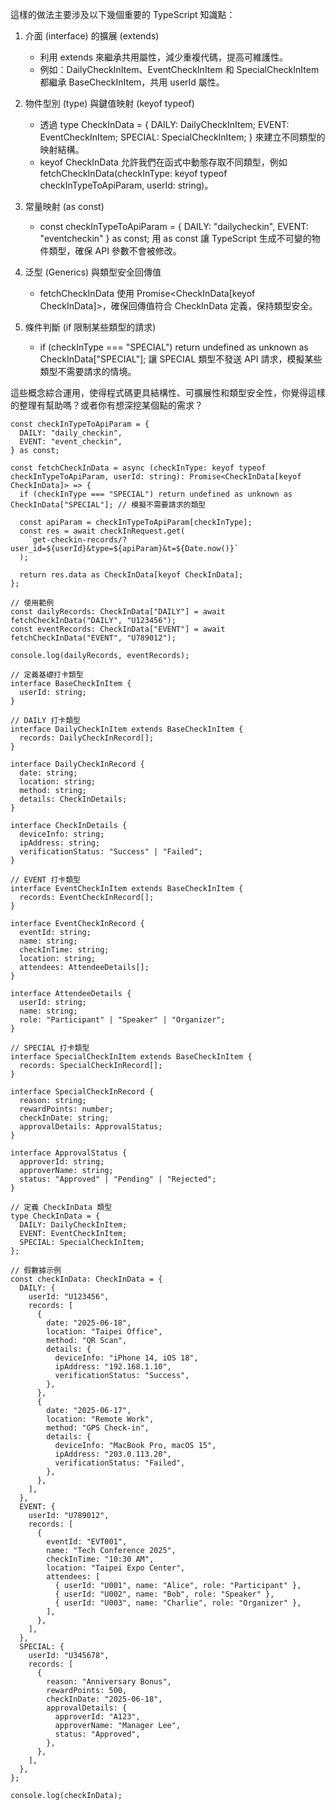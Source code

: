 
這樣的做法主要涉及以下幾個重要的 TypeScript 知識點：

1. 介面 (interface) 的擴展 (extends)  
   - 利用 extends 來繼承共用屬性，減少重複代碼，提高可維護性。
   - 例如：DailyCheckInItem、EventCheckInItem 和 SpecialCheckInItem 都繼承 BaseCheckInItem，共用 userId 屬性。

2. 物件型別 (type) 與鍵值映射 (keyof typeof)  
   - 透過 type CheckInData = { DAILY: DailyCheckInItem; EVENT: EventCheckInItem; SPECIAL: SpecialCheckInItem; } 來建立不同類型的映射結構。
   - keyof CheckInData 允許我們在函式中動態存取不同類型，例如 fetchCheckInData(checkInType: keyof typeof checkInTypeToApiParam, userId: string)。

3. 常量映射 (as const)  
   - const checkInTypeToApiParam = { DAILY: "dailycheckin", EVENT: "eventcheckin" } as const; 用 as const 讓 TypeScript 生成不可變的物件類型，確保 API 參數不會被修改。

4. 泛型 (Generics) 與類型安全回傳值  
   - fetchCheckInData 使用 Promise<CheckInData[keyof CheckInData]>，確保回傳值符合 CheckInData 定義，保持類型安全。

5. 條件判斷 (if 限制某些類型的請求)  
   - if (checkInType === "SPECIAL") return undefined as unknown as CheckInData["SPECIAL"]; 讓 SPECIAL 類型不發送 API 請求，模擬某些類型不需要請求的情境。

這些概念綜合運用，使得程式碼更具結構性、可擴展性和類型安全性，你覺得這樣的整理有幫助嗎？或者你有想深挖某個點的需求？

```
const checkInTypeToApiParam = {
  DAILY: "daily_checkin",
  EVENT: "event_checkin",
} as const;

const fetchCheckInData = async (checkInType: keyof typeof checkInTypeToApiParam, userId: string): Promise<CheckInData[keyof CheckInData]> => {
  if (checkInType === "SPECIAL") return undefined as unknown as CheckInData["SPECIAL"]; // 模擬不需要請求的類型

  const apiParam = checkInTypeToApiParam[checkInType];
  const res = await checkInRequest.get(
    `get-checkin-records/?user_id=${userId}&type=${apiParam}&t=${Date.now()}`
  );

  return res.data as CheckInData[keyof CheckInData];
};

// 使用範例
const dailyRecords: CheckInData["DAILY"] = await fetchCheckInData("DAILY", "U123456");
const eventRecords: CheckInData["EVENT"] = await fetchCheckInData("EVENT", "U789012");

console.log(dailyRecords, eventRecords);
```

```
// 定義基礎打卡類型
interface BaseCheckInItem {
  userId: string;
}

// DAILY 打卡類型
interface DailyCheckInItem extends BaseCheckInItem {
  records: DailyCheckInRecord[];
}

interface DailyCheckInRecord {
  date: string;
  location: string;
  method: string;
  details: CheckInDetails;
}

interface CheckInDetails {
  deviceInfo: string;
  ipAddress: string;
  verificationStatus: "Success" | "Failed";
}

// EVENT 打卡類型
interface EventCheckInItem extends BaseCheckInItem {
  records: EventCheckInRecord[];
}

interface EventCheckInRecord {
  eventId: string;
  name: string;
  checkInTime: string;
  location: string;
  attendees: AttendeeDetails[];
}

interface AttendeeDetails {
  userId: string;
  name: string;
  role: "Participant" | "Speaker" | "Organizer";
}

// SPECIAL 打卡類型
interface SpecialCheckInItem extends BaseCheckInItem {
  records: SpecialCheckInRecord[];
}

interface SpecialCheckInRecord {
  reason: string;
  rewardPoints: number;
  checkInDate: string;
  approvalDetails: ApprovalStatus;
}

interface ApprovalStatus {
  approverId: string;
  approverName: string;
  status: "Approved" | "Pending" | "Rejected";
}

// 定義 CheckInData 類型
type CheckInData = {
  DAILY: DailyCheckInItem;
  EVENT: EventCheckInItem;
  SPECIAL: SpecialCheckInItem;
};

// 假數據示例
const checkInData: CheckInData = {
  DAILY: {
    userId: "U123456",
    records: [
      {
        date: "2025-06-18",
        location: "Taipei Office",
        method: "QR Scan",
        details: {
          deviceInfo: "iPhone 14, iOS 18",
          ipAddress: "192.168.1.10",
          verificationStatus: "Success",
        },
      },
      {
        date: "2025-06-17",
        location: "Remote Work",
        method: "GPS Check-in",
        details: {
          deviceInfo: "MacBook Pro, macOS 15",
          ipAddress: "203.0.113.20",
          verificationStatus: "Failed",
        },
      },
    ],
  },
  EVENT: {
    userId: "U789012",
    records: [
      {
        eventId: "EVT001",
        name: "Tech Conference 2025",
        checkInTime: "10:30 AM",
        location: "Taipei Expo Center",
        attendees: [
          { userId: "U001", name: "Alice", role: "Participant" },
          { userId: "U002", name: "Bob", role: "Speaker" },
          { userId: "U003", name: "Charlie", role: "Organizer" },
        ],
      },
    ],
  },
  SPECIAL: {
    userId: "U345678",
    records: [
      {
        reason: "Anniversary Bonus",
        rewardPoints: 500,
        checkInDate: "2025-06-18",
        approvalDetails: {
          approverId: "A123",
          approverName: "Manager Lee",
          status: "Approved",
        },
      },
    ],
  },
};

console.log(checkInData);
```

